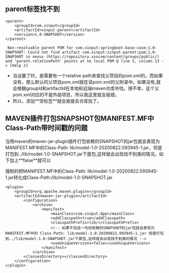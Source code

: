 ## parent标签找不到
```
<parent>
    <groupId>com.xinput</groupId>
    <artifactId>xinput-parent</artifactId>
    <version>1.0-SNAPSHOT</version>
</parent>
```

```
 Non-resolvable parent POM for com.xinput:springboot-base-case:1.0-SNAPSHOT: Could not find artifact com.xinput:xinput-parent:pom:1.0-SNAPSHOT in nexus (https://repository.xxxcom/content/groups/public/) and 'parent.relativePath' points at no local POM @ line 5, column 13 -> [Help 2]
```

- 当设置了<parent/>时，是需要有一个relative path来查找父项目的pom.xml的，而如果没有，那么默认的父项目pom.xml就在该pom.xml的父附录中。如果没有,就会根据groupId和artifactId在本地和远端maven仓库中找。很不幸，这个父pom.xml对应的不是外层项目，所以我这里就会报错。
- 所以，添加**空标签<relativePath></relativePath>**就会直接去仓库找了。

## MAVEN插件打包SNAPSHOT包MANIFEST.MF中Class-Path带时间戳的问题
当用maven的maven-jar-plugin插件打包依赖的SNAPSHOT的jar包就会表现为MANIFEST.MF中的Class-Path: lib/model-1.0-20200822.093945-1.jar，但是打包到../lib/model-1.0-SNAPSHOT.jar下面包,这样就会出现找不到类的情况。如下加上**<useUniqueVersions>false</useUniqueVersions>**就可以

强制的把MANIFEST.MF中的Class-Path: lib/model-1.0-20200822.093945-1.jar转化成Class-Path:/lib/model-1.0-SNAPSHOT.jar

```
<plugin>
    <groupId>org.apache.maven.plugins</groupId>
    <artifactId>maven-jar-plugin</artifactId>
        <configuration>
            <archive>
                <manifest>
                    <mainClass>com.xinput.App</mainClass>
                    <addClasspath>true</addClasspath>
                    <classpathPrefix>lib/</classpathPrefix>
                    <!-- 如果不加这一句则依赖的SNAPSHOT的jar包就会表现为MANIFEST.MF中的 Class-Path: lib/model-1.0-20200822.093945-1.jar 但是打包到../lib/model-1.0-SNAPSHOT.jar下面包,这样就会出现找不到类的情况 -->
                    <useUniqueVersions>false</useUniqueVersions>
                </manifest>
            </archive>
        <classesDirectory></classesDirectory>
    </configuration>
</plugin>
```